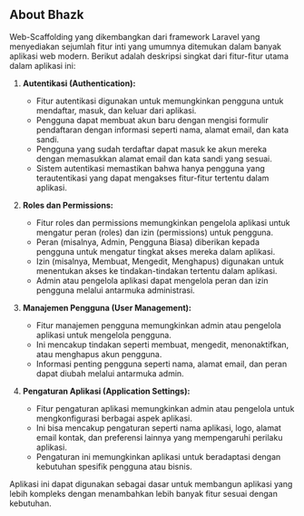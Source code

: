 ## About Bhazk

Web-Scaffolding yang dikembangkan dari framework Laravel yang menyediakan sejumlah fitur inti yang umumnya ditemukan dalam banyak aplikasi web modern. Berikut adalah deskripsi singkat dari fitur-fitur utama dalam aplikasi ini:

1. **Autentikasi (Authentication):**

    - Fitur autentikasi digunakan untuk memungkinkan pengguna untuk mendaftar, masuk, dan keluar dari aplikasi.
    - Pengguna dapat membuat akun baru dengan mengisi formulir pendaftaran dengan informasi seperti nama, alamat email, dan kata sandi.
    - Pengguna yang sudah terdaftar dapat masuk ke akun mereka dengan memasukkan alamat email dan kata sandi yang sesuai.
    - Sistem autentikasi memastikan bahwa hanya pengguna yang terautentikasi yang dapat mengakses fitur-fitur tertentu dalam aplikasi.

2. **Roles dan Permissions:**

    - Fitur roles dan permissions memungkinkan pengelola aplikasi untuk mengatur peran (roles) dan izin (permissions) untuk pengguna.
    - Peran (misalnya, Admin, Pengguna Biasa) diberikan kepada pengguna untuk mengatur tingkat akses mereka dalam aplikasi.
    - Izin (misalnya, Membuat, Mengedit, Menghapus) digunakan untuk menentukan akses ke tindakan-tindakan tertentu dalam aplikasi.
    - Admin atau pengelola aplikasi dapat mengelola peran dan izin pengguna melalui antarmuka administrasi.

3. **Manajemen Pengguna (User Management):**

    - Fitur manajemen pengguna memungkinkan admin atau pengelola aplikasi untuk mengelola pengguna.
    - Ini mencakup tindakan seperti membuat, mengedit, menonaktifkan, atau menghapus akun pengguna.
    - Informasi penting pengguna seperti nama, alamat email, dan peran dapat diubah melalui antarmuka admin.

4. **Pengaturan Aplikasi (Application Settings):**
    - Fitur pengaturan aplikasi memungkinkan admin atau pengelola untuk mengkonfigurasi berbagai aspek aplikasi.
    - Ini bisa mencakup pengaturan seperti nama aplikasi, logo, alamat email kontak, dan preferensi lainnya yang mempengaruhi perilaku aplikasi.
    - Pengaturan ini memungkinkan aplikasi untuk beradaptasi dengan kebutuhan spesifik pengguna atau bisnis.

Aplikasi ini dapat digunakan sebagai dasar untuk membangun aplikasi yang lebih kompleks dengan menambahkan lebih banyak fitur sesuai dengan kebutuhan.
